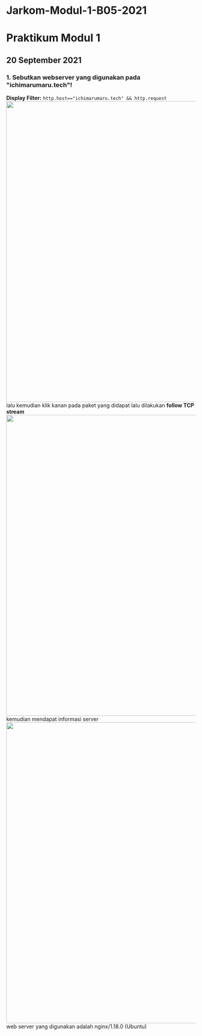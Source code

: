 # Jarkom-Modul-1-B05-2021
# Praktikum Modul 1
## 20 September 2021
### 1. Sebutkan webserver yang digunakan pada "ichimarumaru.tech"!
**Display Filter:**
```http.host=="ichimarumaru.tech" && http.request```
<img src="Screenshot/hasil-filter-no-1.jpg" width="800">  
lalu kemudian klik kanan pada paket yang didapat lalu dilakukan **follow TCP stream**
<img src="Screenshot/tcp-stream-no-1.jpg" width="800">  
kemudian mendapat informasi server
<img src="Screenshot/server-no-1.jpg" width="800">  
web server yang digunakan adalah nginx/1.18.0 (Ubuntu)
